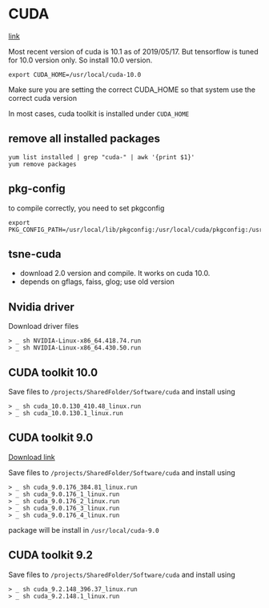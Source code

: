 # CUDA

[link](https://linuxconfig.org/how-to-install-nvidia-cuda-toolkit-on-centos-7-linux)

Most recent version of cuda is 10.1 as of 2019/05/17. But tensorflow is tuned for 10.0 version only. So install 10.0 version.

```
export CUDA_HOME=/usr/local/cuda-10.0
```

Make sure you are setting the correct CUDA_HOME so that system use the correct cuda version

In most cases, cuda toolkit is installed under `CUDA_HOME`

## remove all installed packages

```
yum list installed | grep "cuda-" | awk '{print $1}'
yum remove packages
```

## pkg-config

to compile correctly, you need to set pkgconfig

```
export PKG_CONFIG_PATH=/usr/local/lib/pkgconfig:/usr/local/cuda/pkgconfig:/usr/local/lib64/pkgconfig:/usr/share/pkgconfig:/usr/lib64/pkgconfig:/usr/lib/pkgconfig
```

## tsne-cuda

- download 2.0 version and compile. It works on cuda 10.0.
- depends on gflags, faiss, glog; use old version

## Nvidia driver

Download driver files

```
> _ sh NVIDIA-Linux-x86_64.418.74.run
> _ sh NVIDIA-Linux-x86_64.430.50.run
```

## CUDA toolkit 10.0

Save files to `/projects/SharedFolder/Software/cuda` and install using

```
> _ sh cuda_10.0.130_410.48_linux.run
> _ sh cuda_10.0.130.1_linux.run
```

## CUDA toolkit 9.0

[Download link](https://developer.nvidia.com/cuda-90-download-archive?target_os=Linux&target_arch=x86_64&target_distro=RHEL&target_version=7&target_type=runfilelocal)

Save files to `/projects/SharedFolder/Software/cuda` and install using

```
> _ sh cuda_9.0.176_384.81_linux.run
> _ sh cuda_9.0.176_1_linux.run
> _ sh cuda_9.0.176_2_linux.run
> _ sh cuda_9.0.176_3_linux.run
> _ sh cuda_9.0.176_4_linux.run
```

package will be install in `/usr/local/cuda-9.0`

## CUDA toolkit 9.2

Save files to `/projects/SharedFolder/Software/cuda` and install using

```
> _ sh cuda_9.2.148_396.37_linux.run
> _ sh cuda_9.2.148.1_linux.run
```


